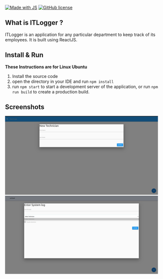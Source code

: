 [![Made with JS](https://forthebadge.com/images/badges/made-with-javascript.svg)](https://forthebadge.com)
[![GitHub license](https://img.shields.io/badge/license-MIT-blue.svg?style=for-the-badge&logo=go)](https://raw.githubusercontent.com/kkdai/consistent/master/LICENSE)

## What is ITLogger ?

ITLogger is an application for any particular department to keep track of its employees. It is built using ReactJS.

## Install & Run
**These Instructions are for Linux Ubuntu**
1. Install the source code 
2. open the directory in your IDE and run `npm install`
3. run `npm start` to start a development server of the application, or run `npm run build` to create a production build.

## Screenshots
![New Technicians](images/New_Technician.png)
![System Log](images/System_Log.png)
